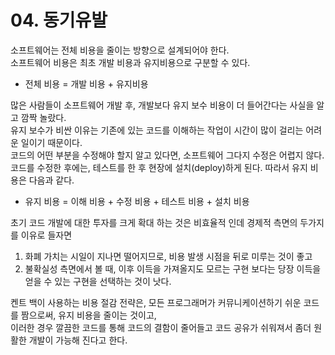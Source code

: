 # 04. 동기유발
소프트웨어는 전체 비용을 줄이는 방향으로 설계되어야 한다.  
소프트웨어 비용은 최초 개발 비용과 유지비용으로 구분할 수 있다.  

 - 전체 비용 = 개발 비용 + 유지비용

많은 사람들이 소프트웨어 개발 후, 개발보다 유지 보수 비용이 더 들어간다는 사실을 알고 깜짝 놀랐다.  
유지 보수가 비싼 이유는 기존에 있는 코드를 이해하는 작업이 시간이 많이 걸리는 어려운 일이기 때문이다.  
코드의 어떤 부분을 수정해야 할지 알고 있다면, 소프트웨어 그다지 수정은 어렵지 않다.  
코드를 수정한 후에는, 테스트를 한 후 현장에 설치(deploy)하게 된다. 따라서 유지 비용은 다음과 같다.

 - 유지 비용 = 이해 비용 + 수정 비용 + 테스트 비용 + 설치 비용

초기 코드 개발에 대한 투자를 크게 확대 하는 것은 비효율적 인데 경제적 측면의 두가지를 이유로 들자면
 1. 화폐 가치는 시일이 지나면 떨어지므로, 비용 발생 시점을 뒤로 미루는 것이 좋고
 2. 불확실성 측면에서 볼 때, 이후 이득을 가져올지도 모르는 구현 보다는 당장 이득을 얻을 수 있는 구현을 선택하는 것이 낫다.

켄트 백이 사용하는 비용 절감 전략은, 모든 프로그래머가 커뮤니케이션하기 쉬운 코드를 짬으로써, 유지 비용을 줄이는 것이고,  
이러한 경우 깔끔한 코드를 통해 코드의 결함이 줄어들고 코드 공유가 쉬워져서 좀더 원활한 개발이 가능해 진다고 한다.
 
 
